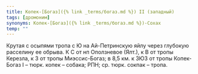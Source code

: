 ```yaml
---
title: Копек-[Богаз]({% link _terms/богаз.md %}) II (западный)
tags: [дромоним]
synonyms: Копек-[Богаз]({% link _terms/богаз.md %})-Сохах
temp: ""
---
```


Крутая с осыпями тропа с Ю на Ай-Петринскую яйлу через глубокую расселину ее
обрыва. К С от нп Оползневое (Ялт.), к В от тропы Керезла, к З от тропы
Миэссис-Богаз; в 8,5 км. к ЗЮЗ от тропы Копек-Богаз I – тюрк. копек – собака;
РПН; ср. тюрк. сокпак – тропа.
